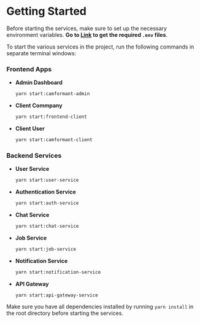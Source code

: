 # Getting Started

Before starting the services, make sure to set up the necessary environment variables. **Go to [Link](https://docs.google.com/spreadsheets/d/1o7DnviMjOyH5QuX2fmfkFewxplx3xGmmHtlI5r1o5Ys/edit?usp=sharing) to get the required `.env` files**.

To start the various services in the project, run the following commands in separate terminal windows:

### Frontend Apps

- **Admin Dashboard**
  ```bash
  yarn start:camformant-admin
  ```
- **Client Commpany**
  ```bash
  yarn start:frontend-client
  ```
- **Client User**
  ```bash
  yarn start:camformant-client
  ```

### Backend Services

- **User Service**
  ```bash
  yarn start:user-service
  ```
- **Authentication Service**
  ```bash
  yarn start:auth-service
  ```
- **Chat Service**
  ```bash
  yarn start:chat-service
  ```
- **Job Service**
  ```bash
  yarn start:job-service
  ```
- **Notification Service**
  ```bash
  yarn start:notification-service
  ```
- **API Gateway**
  ```bash
  yarn start:api-gateway-service
  ```

Make sure you have all dependencies installed by running `yarn install` in the root directory before starting the services.
